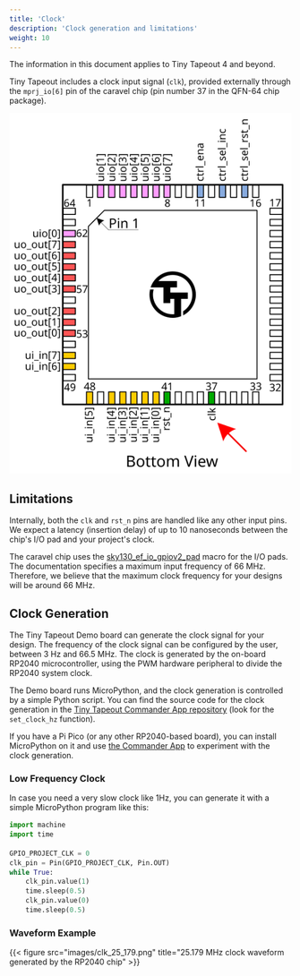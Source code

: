 ```yaml
---
title: 'Clock'
description: 'Clock generation and limitations'
weight: 10
---
```


The information in this document applies to Tiny Tapeout 4 and beyond.

Tiny Tapeout includes a clock input signal (`clk`), provided externally through the `mprj_io[6]` pin of the caravel chip (pin number 37 in the QFN-64 chip package).

![QFN-64 chip clk pin](images/pinout_clk.svg)

## Limitations

Internally, both the `clk` and `rst_n` pins are handled like any other input pins. We expect a latency (insertion delay) of up to 10 nanoseconds between the chip's I/O pad and your project's clock.

The caravel chip uses the [sky130_ef_io_gpiov2_pad](https://skywater-pdk.readthedocs.io/en/main/contents/libraries/sky130_fd_io/docs/user_guide.html#sky130-fd-io-gpiov2-additional-features) macro for the I/O pads. The documentation specifies a maximum input frequency of 66 MHz. Therefore, we believe that the maximum clock frequency for your designs will be around 66 MHz.

## Clock Generation

The Tiny Tapeout Demo board can generate the clock signal for your design. The frequency of the clock signal can be configured by the user, between 3 Hz and 66.5 MHz. The clock is generated by the on-board RP2040 microcontroller, using the PWM hardware peripheral to divide the RP2040 system clock.

The Demo board runs MicroPython, and the clock generation is controlled by a simple Python script. You can find the source code for the clock generation in the [Tiny Tapeout Commander App repository](https://github.com/TinyTapeout/tt-commander-app/blob/main/src/ttcontrol/ttcontrol.py) (look for the `set_clock_hz` function). 

If you have a Pi Pico (or any other RP2040-based board), you can install MicroPython on it and use [the Commander App](https://commander.tinytapeout.com) to experiment with the clock generation.

### Low Frequency Clock

In case you need a very slow clock like 1Hz, you can generate it with a simple MicroPython program like this:

```python
import machine
import time

GPIO_PROJECT_CLK = 0
clk_pin = Pin(GPIO_PROJECT_CLK, Pin.OUT)
while True:
    clk_pin.value(1)
    time.sleep(0.5)
    clk_pin.value(0)
    time.sleep(0.5)
```

### Waveform Example

{{< figure src="images/clk_25_179.png" title="25.179 MHz clock waveform generated by the RP2040 chip" >}}
